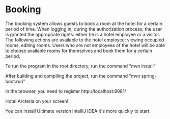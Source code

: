 # Booking
The booking system allows guests to book a room at the hotel for a certain period of time. When logging in, during the authorization process, the user is granted the appropriate rights: either he is a hotel employee or a visitor. The following actions are available to the hotel employee: viewing occupied rooms, editing rooms.  Users who are not employees of the hotel will be able to choose available rooms for themselves and book them for a certain period.

To run the program in the root directory, run the command "mvn install"

After building and compiling the project, run the command "mvn spring-boot:run"

In the browser, you need to register http://localhost:8081/

Hotel Arcteria on your screen!

You can install Ultimate version IntelliJ IDEA it's more quickly to start.
